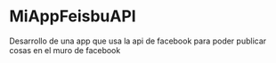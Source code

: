 # MiAppFeisbuAPI
Desarrollo de una app que usa la api de facebook para poder publicar cosas en el muro de facebook
